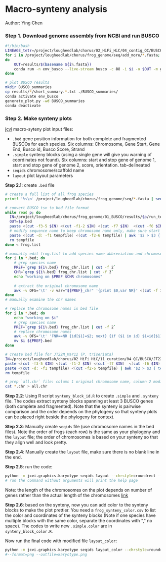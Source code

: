 # Macro-synteny analysis
Author: Ying Chen</br>

### Step 1. Download genome assembly from NCBI and run BUSCO

```bash
#!/bin/bash
LINEAGE_tetr=/project/lougheedlab/chorus/02_HiFi_HiC/04_contig_QC/BUSCO/busco_downloads/lineages/tetrapoda_odb10
for i in /project/lougheedlab/chorus/frog_genome/seq/add_more/*.fasta;
do
    OUT=results/$(basename ${i%.fasta})
    conda run -n env_busco --live-stream busco -c 88 -i $i -o $OUT -m genome -l $LINEAGE_tetr
done

# plot BUSCO results
mkdir BUSCO_summaries
cp results/*/short_summary.*.txt ./BUSCO_summaries/
conda activate env_busco
generate_plot.py -wd BUSCO_summaries
conda deactivate
```


### Step 2. Make synteny plots

[jcvi](https://github.com/tanghaibao/jcvi) macro-syteny plot input files:</br>
- `.bed` gene position information for both complete and fragmented BUSCOs for each species. Six columns: Chromosome, Gene Start, Gene End, Busco id, Busco Score, Strand</br>
- `.simple` synteny blocks (using a single gene will give you warning of coordinates not found). Six columns: start and stop gene of genome 1, start and stop gene of genome 2, score, orientation. tab-delineated</br>
- `seqids` chromosome/scaffold name<br>
- `layout` plot layout parameters

**Step 2.1**: create `.bed` file
```bash
# create a full list of all frog species
printf '%s\n' /project/lougheedlab/chorus/frog_genome/seq/*.fasta | sed 's!.*/!!' | sed 's/.fasta//g' > frog.list

# convert BUSCO tsv to bed file format
while read p; do
  IN=/project/lougheedlab/chorus/frog_genome/01_BUSCO/results/$p/run_tetrapoda_odb10/full_table.tsv
  OUT=$p.bed
  paste <(cut -f3-5 $IN) <(cut -f1-2 $IN) <(cut -f7 $IN)  <(cut -f6 $IN) | grep -e 'Complete' -e 'Fragmented' | cut -f1-4,6-7 | sort -k1,1 -k2,2n > tempfile
  # modify sequence name to keep chromosome name only, make sure start position is smaller than end position
  paste <(cut -d: -f1 tempfile) <(cut -f2-6 tempfile) | awk '$2 > $3 { temp = $3; $3 = $2; $2 = temp } 1' OFS='\t' > $OUT
  rm tempfile
done < frog.list

# manually edit frog.list to add species name abbreviation and chromosome number
for i in *.bed; do 
    # grep species name
    PREF=`grep ${i%.bed} frog_chr.list | cut -f 2`
    CHR=`grep ${i%.bed} frog_chr.list | cut -f 3`
    echo "working on $PREF $CHR chromosomes"
    
    # extract the original chromosome name
    awk -v OFS='\t' -v var="${PREF}_chr" '{print $0,var NR}' <(cut -f 1 $i | sort | uniq | head -n $CHR) > ${PREF}.chr
done
# manually examine the chr names

# replace the chromosome names in bed file
for i in *.bed; do
    echo "working on $i"
    # grep species name
    PREF=`grep ${i%.bed} frog_chr.list | cut -f 2`
    # replace chromosome names
    awk -v OFS='\t' 'FNR==NR {id[$1]=$2; next} {if ($1 in id) $1=id[$1];print}' ${PREF}.chr $i > t; mv t $i
    mv $i ${PREF}.bed
done

# create bed file for JT22M_Mar12 (P. triseriata)
IN=/project/lougheedlab/chorus/02_HiFi_HiC/11_curation/04_QC/BUSCO/JT22M_Mar12/run_tetrapoda_odb10/full_table.tsv
paste <(cut -f3-5 $IN) <(cut -f1-2 $IN) <(cut -f7 $IN)  <(cut -f6 $IN) | grep -e 'Complete' -e 'Fragmented' | cut -f1-4,6-7 | sort -k1,1 -k2,2n > tempfile
paste <(cut -d: -f1 tempfile) <(cut -f2-6 tempfile) | awk '$2 > $3 { temp = $3; $3 = $2; $2 = temp } 1' OFS='\t' > JT22M_Mar12.bed
rm tempfile

# prep `all.chr` file: column 1 original chromosome name, column 2 modified chromosome name, manually add P. triseriata
cat *.chr > all.chr
```

**Step 2.2**: Using R script `synteny_block_id.R` to create `.simple` and `.synteny` file. The codes extract synteny blocks spanning at least 3 BUSCO genes (both complete and fragmented). Note that the synteny is pairwise comparison and the order depends on the phylogeny so that synteny plots can be placed right beside the phylogeny for context. 

**Step 2.3**: Manually create `seqids` file (use chromosome names in the bed files). Note the order of frogs (each row) is the same as your phylogeny and the `layout` file; the order of chromosomes is based on your synteny so that they align well and look pretty.

**Step 2.4**: Manually create the `layout` file, make sure there is no blank line in the end. 

**Step 2.5**: run the code:
```bash
python -m jcvi.graphics.karyotype seqids layout --chrstyle=roundrect --nocircles
# run the command without arguments will print the help page
```
Note: the length of the chromosomes on the plot depends on number of genes rather than the actual length of the chromosomes [link](https://github.com/tanghaibao/jcvi/issues/427)

**Step 2.6**: based on the synteny, now you can add color to the synteny blocks to make the plot prettier. You need a `frog_synteny_color.csv` to list the color and coordinates of the synteny blocks (Note if one species have multiple blocks with the same color, separate the coordinates with "," no space). The codes to write new `.simple.color` are in `synteny_block_color.R`. 

Now run the final code with modified file `layout_color`:
```bash
python -m jcvi.graphics.karyotype seqids layout_color --chrstyle=roundrect --nocircles 
#--format=png --outfile=karyotype.png
```

